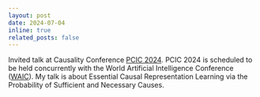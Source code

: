 ```yaml
---
layout: post
date: 2024-07-04
inline: true
related_posts: false
---
```


Invited talk at Causality Conference [PCIC 2024](https://spco.cc/pcic/index.html). PCIC 2024 is scheduled to be held concurrently with the World Artificial Intelligence Conference ([WAIC](https://www.worldaic.com.cn/)). My talk is about Essential Causal Representation Learning via the Probability of Sufficient and Necessary Causes.
